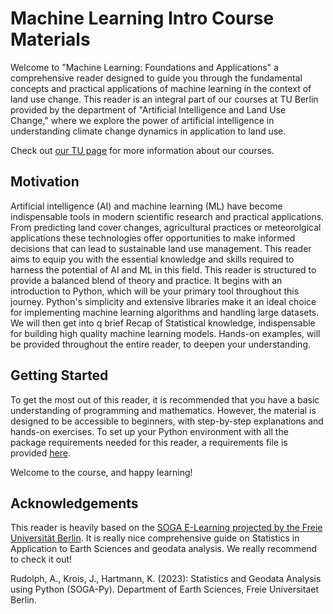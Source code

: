 # Machine Learning Intro Course Materials

Welcome to "Machine Learning: Foundations and Applications" a comprehensive reader designed to guide you through the fundamental concepts and practical applications of machine learning in the context of land use change. This reader is an integral part of our courses at TU Berlin provided by the department of  "Artificial Intelligence and Land Use Change," where we explore the power of artificial intelligence in understanding climate change dynamics in application to  land use. 

Check out [our TU page](https://www.tu.berlin/ai-climate-land-use/studium-lehre/aktuelle-lehrveranstaltungen-sose-24) for more information about our courses.


## Motivation


Artificial intelligence (AI) and machine learning (ML) have become indispensable tools in modern scientific research and practical applications. From predicting land cover changes, agricultural practices or meteorolgical applications these technologies offer opportunities to make informed decisions that can lead to sustainable land use management. This reader aims to equip you with the essential knowledge and skills required to harness the potential of AI and ML in this field.
This reader is structured to provide a balanced blend of theory and practice. It begins with an introduction to Python, which will be your primary tool throughout this journey. Python's simplicity and extensive libraries make it an ideal choice for implementing machine learning algorithms and handling large datasets. We will then get into q brief Recap of Statistical knowledge, indispensable for building high quality machine learning models. Hands-on examples, will be provided throughout the entire reader, to deepen your understanding.

## Getting Started
To get the most out of this reader, it is recommended that you have a basic understanding of programming and mathematics. However, the material is designed to be accessible to beginners, with step-by-step explanations and hands-on exercises. To set up your Python environment with all the package requirements needed for this reader, a requirements file is provided [here](requirements.txt).

Welcome to the course, and happy learning!

## Acknowledgements

This reader is heavily based on the [SOGA E-Learning projected by the Freie Universität Berlin](https://www.geo.fu-berlin.de/en/v/soga/). It is really nice comprehensive guide on Statistics in Application to Earth Sciences and geodata analysis. We really recommend to check it out!

Rudolph, A., Krois, J., Hartmann, K. (2023): Statistics and Geodata Analysis using Python (SOGA-Py). Department of Earth Sciences, Freie Universitaet Berlin. 

